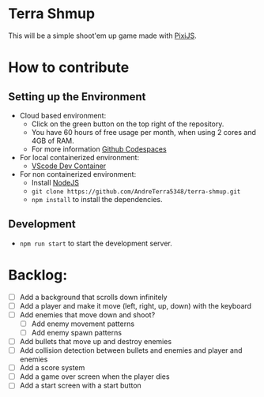 # Terra Shmup

This will be a simple shoot'em up game made with [PixiJS](https://www.pixijs.com/).


# How to contribute

## Setting up the Environment

- Cloud based environment:
    - Click on the green button on the top right of the repository.
    - You have 60 hours of free usage per month, when using 2 cores and 4GB of RAM. 
    - For more information [Github Codespaces](https://github.com/features/codespaces)
- For local containerized environment:
    - [VScode Dev Container](https://code.visualstudio.com/docs/remote/containers)
- For non containerized environment:
    - Install [NodeJS](https://nodejs.org/en/)
    - `git clone https://github.com/AndreTerra5348/terra-shmup.git`
    - `npm install` to install the dependencies.

## Development

- `npm run start` to start the development server.

# Backlog:

- [ ] Add a background that scrolls down infinitely
- [ ] Add a player and make it move (left, right, up, down) with the keyboard
- [ ] Add enemies that move down and shoot?
    - [ ] Add enemy movement patterns
    - [ ] Add enemy spawn patterns
- [ ] Add bullets that move up and destroy enemies
- [ ] Add collision detection between bullets and enemies and player and enemies
- [ ] Add a score system
- [ ] Add a game over screen when the player dies
- [ ] Add a start screen with a start button
